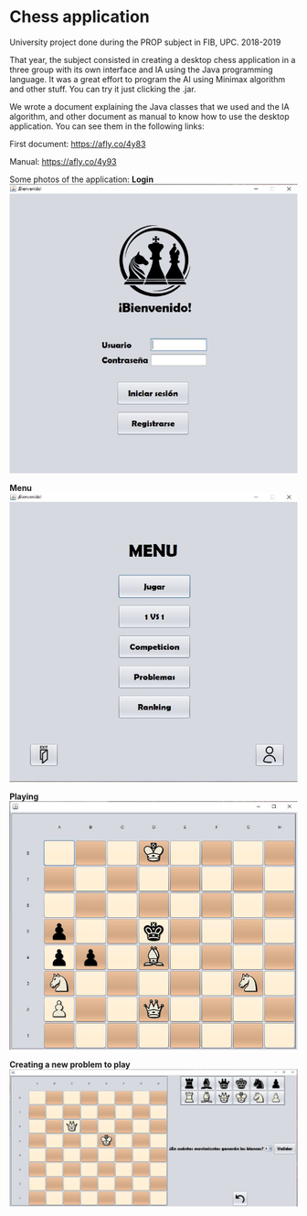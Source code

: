 # Chess application

University project done during the PROP subject in FIB, UPC. 2018-2019
 
That year, the subject consisted in creating a desktop chess application in a three group with its own interface and IA using the Java programming language. It was a great effort to program the AI using Minimax algorithm and other stuff. You can try it just clicking the .jar.

We wrote a document explaining the Java classes that we used and the IA algorithm, and other document as manual to know how to use the desktop application. You can see them in the following links:

First document: https://afly.co/4y83

Manual: https://afly.co/4y93

Some photos of the application: 
**Login** ![Image of App Login](https://raw.githubusercontent.com/metabit1000/ChessApplication-PROP/master/Proyecto/photos/Captura.JPG) 


**Menu** ![Image of Menu](https://raw.githubusercontent.com/metabit1000/ChessApplication-PROP/master/Proyecto/photos/Captura3.JPG) 


**Playing** ![Image of game](https://raw.githubusercontent.com/metabit1000/ChessApplication-PROP/master/Proyecto/photos/Captura2.JPG) 


**Creating a new problem to play** ![Image of creating](https://raw.githubusercontent.com/metabit1000/ChessApplication-PROP/master/Proyecto/photos/Captura4.JPG) 
